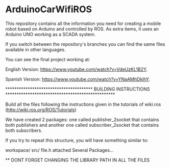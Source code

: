 ArduinoCarWifiROS
=================
This repository contains all the information you need for creating a mobile robot based on Arduino and controlled by ROS. As extra items, it uses an Arduino UNO working as a SCADA system.

If you switch between the repository's branches you can find the same files available in other languages.

You can see the final project working at:

English Version: https://www.youtube.com/watch?v=VdeUzKL1B2Y.

Spanish Version: https://www.youtube.com/watch?v=YNaAMhDkIhY.

*************************************** BUILDING INSTRUCTIONS ************************************************* 

Build all the files following the instructions given in the tutorials of wiki.ros (http://wiki.ros.org/ROS/Tutorials)

We have created 2 packages: one called publisher_2socket that contains both publishers and another one called subscriber_2socket that contains both subscribers.

If you try to repeat this structure, you will have something similar to: 

workspace/
		src/ 
			file.h attached 
			Several Packages...

** DONT FORGET CHANGING THE LIBRARY PATH IN ALL THE FILES
